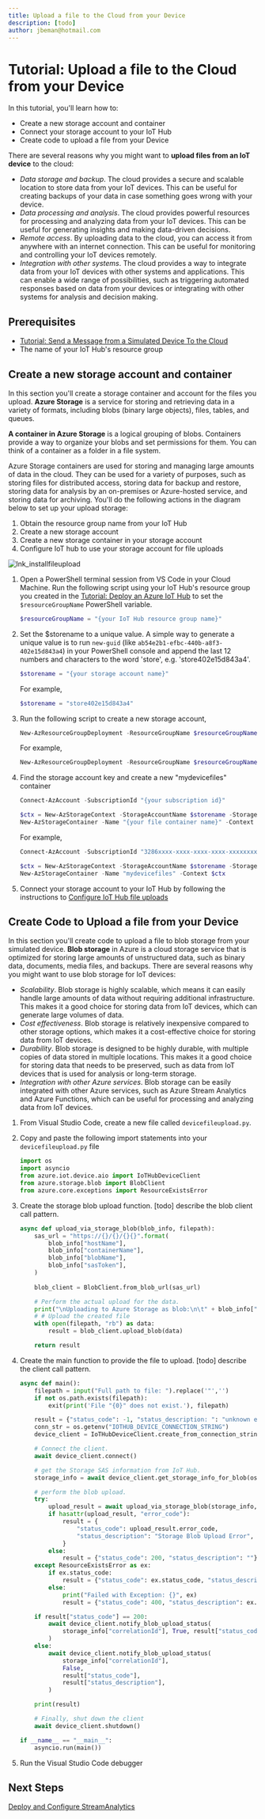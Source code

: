 ```yaml
---
title: Upload a file to the Cloud from your Device
description: [todo] 
author: jbeman@hotmail.com
---
```


# Tutorial: Upload a file to the Cloud from your Device

In this tutorial, you'll learn how to:

- Create a new storage account and container
- Connect your storage account to your IoT Hub
- Create code to upload a file from your Device

There are several reasons why you might want to **upload files from an IoT device** to the cloud:

- *Data storage and backup*. The cloud provides a secure and scalable location to store data from your IoT devices. This can be useful for creating backups of your data in case something goes wrong with your device.
- *Data processing and analysis*. The cloud provides powerful resources for processing and analyzing data from your IoT devices. This can be useful for generating insights and making data-driven decisions.
- *Remote access*. By uploading data to the cloud, you can access it from anywhere with an internet connection. This can be useful for monitoring and controlling your IoT devices remotely.
- *Integration with other systems*. The cloud provides a way to integrate data from your IoT devices with other systems and applications. This can enable a wide range of possibilities, such as triggering automated responses based on data from your devices or integrating with other systems for analysis and decision making.

## Prerequisites

- [Tutorial: Send a Message from a Simulated Device To the Cloud](tutorial-devicetocloudmsg.md)
- The name of your IoT Hub's resource group

## Create a new storage account and container

In this section you'll create a storage container and account for the files you upload. **Azure Storage** is a service for storing and retrieving data in a variety of formats, including blobs (binary large objects), files, tables, and queues.

**A container in Azure Storage** is a logical grouping of blobs. Containers provide a way to organize your blobs and set permissions for them. You can think of a container as a folder in a file system.

Azure Storage containers are used for storing and managing large amounts of data in the cloud. They can be used for a variety of purposes, such as storing files for distributed access, storing data for backup and restore, storing data for analysis by an on-premises or Azure-hosted service, and storing data for archiving. You'll do the following actions in the diagram below to set up your upload storage:
1. Obtain the resource group name from your IoT Hub
1. Create a new storage account
1. Create a new storage container in your storage account
1. Configure IoT hub to use your storage account for file uploads

![lnk_installfileupload]

1. Open a PowerShell terminal session from VS Code in your Cloud Machine. Run the following script using your IoT Hub's resource group you created in the [Tutorial: Deploy an Azure IoT Hub](tutorial-deployiothub.md) to set the `$resourceGroupName` PowerShell variable.

    ```powershell
    $resourceGroupName = "{your IoT Hub resource group name}"
    ```

1. Set the $storename to a unique value. A simple way to generate a unique value is to run `new-guid` (like `ab54e2b1-efbc-440b-a8f3-402e15d843a4`) in your PowerShell console and append the last 12 numbers and characters to the word 'store', e.g. 'store402e15d843a4'.

    ```powershell
    $storename = "{your storage account name}"
    ```

    For example,
    ```powershell
    $storename = "store402e15d843a4"
    ```

1. Run the following script to create a new storage account,

    ```powershell
    New-AzResourceGroupDeployment -ResourceGroupName $resourceGroupName -storeacctname  $storename -TemplateFile "{github root directory}\arm\store.json"
    ```

    For example,

    ```powershell
    New-AzResourceGroupDeployment -ResourceGroupName $resourceGroupName -storeacctname  $storename -TemplateFile "c:\repos\IoT\arm\store.json"
    ```

1. Find the storage account key and create a new "mydevicefiles" container

    ```powershell
    Connect-AzAccount -SubscriptionId "{your subscription id}"
    
    $ctx = New-AzStorageContext -StorageAccountName $storename -StorageAccountKey "{primary storage key}"
    New-AzStorageContainer -Name "{your file container name}" -Context $ctx
    ```

    For example,

    ```powershell
    Connect-AzAccount -SubscriptionId "3286xxxx-xxxx-xxxx-xxxx-xxxxxxxx46e1"
    
    $ctx = New-AzStorageContext -StorageAccountName $storename -StorageAccountKey "qlwjxxxxxxxxxxxxqwjr"
    New-AzStorageContainer -Name "mydevicefiles" -Context $ctx
    ```

1. Connect your storage account to your IoT Hub by following the instructions to [Configure IoT Hub file uploads](https://learn.microsoft.com/en-us/azure/iot-hub/iot-hub-configure-file-upload)

## Create Code to Upload a file from your Device

In this section you'll create code to upload a file to blob storage from your simulated device. **Blob storage** in Azure is a cloud storage service that is optimized for storing large amounts of unstructured data, such as binary data, documents, media files, and backups. There are several reasons why you might want to use blob storage for IoT devices:

- *Scalability*. Blob storage is highly scalable, which means it can easily handle large amounts of data without requiring additional infrastructure. This makes it a good choice for storing data from IoT devices, which can generate large volumes of data.
- *Cost effectiveness*. Blob storage is relatively inexpensive compared to other storage options, which makes it a cost-effective choice for storing data from IoT devices.
- *Durability*. Blob storage is designed to be highly durable, with multiple copies of data stored in multiple locations. This makes it a good choice for storing data that needs to be preserved, such as data from IoT devices that is used for analysis or long-term storage.
- *Integration with other Azure services*. Blob storage can be easily integrated with other Azure services, such as Azure Stream Analytics and Azure Functions, which can be useful for processing and analyzing data from IoT devices.

1. From Visual Studio Code, create a new file called `devicefileupload.py`.
1. Copy and paste the following import statements into your `devicefileupload.py` file

    ```python
    import os
    import asyncio
    from azure.iot.device.aio import IoTHubDeviceClient
    from azure.storage.blob import BlobClient
    from azure.core.exceptions import ResourceExistsError
    ```

1. Create the storage blob upload function. [todo] describe the blob client call pattern.

    ```python
    async def upload_via_storage_blob(blob_info, filepath):
        sas_url = "https://{}/{}/{}{}".format(
            blob_info["hostName"],
            blob_info["containerName"],
            blob_info["blobName"],
            blob_info["sasToken"],
        )
        
        blob_client = BlobClient.from_blob_url(sas_url)

        # Perform the actual upload for the data.
        print("\nUploading to Azure Storage as blob:\n\t" + blob_info["blobName"])
        # # Upload the created file
        with open(filepath, "rb") as data:
            result = blob_client.upload_blob(data)
    
        return result
    ```

1. Create the main function to provide the file to upload. [todo] describe the client call pattern.

    ```python
    async def main():
        filepath = input("Full path to file: ").replace('"','')
        if not os.path.exists(filepath):
            exit(print('File "{0}" does not exist.'), filepath)
    
        result = {"status_code": -1, "status_description: ": "unknown error"}
        conn_str = os.getenv("IOTHUB_DEVICE_CONNECTION_STRING")
        device_client = IoTHubDeviceClient.create_from_connection_string(conn_str)
    
        # Connect the client.
        await device_client.connect()
    
        # get the Storage SAS information from IoT Hub.
        storage_info = await device_client.get_storage_info_for_blob(os.path.basename(filepath))
    
        # perform the blob upload.
        try:
            upload_result = await upload_via_storage_blob(storage_info, filepath)
            if hasattr(upload_result, "error_code"):
                result = {
                    "status_code": upload_result.error_code,
                    "status_description": "Storage Blob Upload Error",
                }
            else:
                result = {"status_code": 200, "status_description": ""}
        except ResourceExistsError as ex:
            if ex.status_code:
                result = {"status_code": ex.status_code, "status_description": ex.reason}
            else:
                print("Failed with Exception: {}", ex)
                result = {"status_code": 400, "status_description": ex.message}
    
        if result["status_code"] == 200:
            await device_client.notify_blob_upload_status(
                storage_info["correlationId"], True, result["status_code"], result["status_description"]
            )
        else:
            await device_client.notify_blob_upload_status(
                storage_info["correlationId"],
                False,
                result["status_code"],
                result["status_description"],
            )
    
        print(result)
    
        # Finally, shut down the client
        await device_client.shutdown()
    
    if __name__ == "__main__":
        asyncio.run(main())
    ```

1. Run the Visual Studio Code debugger

## Next Steps

[Deploy and Configure StreamAnalytics](tutorial-deploystreamtostorage.md)

<!--image-->

[lnk_installfileupload]: media/tutorial-uploaddevicefile/installuploadfilestorage.png
